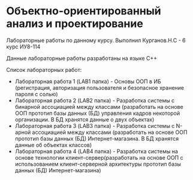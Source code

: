 # Объектно-ориентированный анализ и проектирование
Лабораторные работы по данному курсу.
Выполнил Курганов.Н.С - 6 курс ИУ8-114

Данные лабораторные работы разработаны на языке С++

Список лабораторных работ: 
* Лабораторная работа 1 (LAB1 папка) - Основы ООП в ИБ (регистрация, авторизация пользователя и безопасное хранение пароля с солью)
* Лабораторная работа 2 (LAB2 папка) - Разработка системы с бинарной ассоциацией между классами (разработать на основе ООП прототип базы данных (БД) управления кадров некоторой организации. В БД хранятся данные о двух объектах) 
* Лабораторная работа 3 (LAB3 папка) - Разработка системы с N-арной ассоциацией между классами (разработать на основе ООП прототип базы данных (БД) Интернет-магазина. В БД хранятся данные об объектах классов)
* Лабораторная работа 4 (LAB4 папка) - Разработка системы на основе технологии клиент-сервер(разработать на основе ООП с использованием клиент-серверной архитектуры прототип базы данных (БД) Интернет-магазина)
